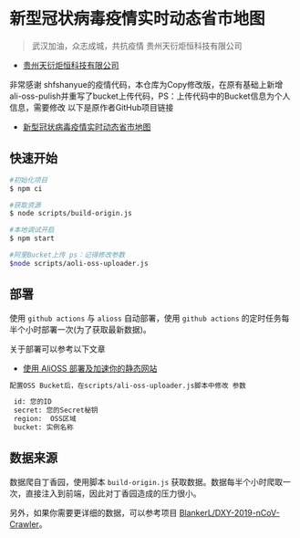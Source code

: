 ﻿# 新型冠状病毒疫情实时动态省市地图

> 武汉加油，众志成城，共抗疫情
>贵州天衍炬恒科技有限公司

+ [贵州天衍炬恒科技有限公司](https://www.sky-torch.com)

非常感谢 shfshanyue的疫情代码，本仓库为Copy修改版，在原有基础上新增 ali-oss-pulish并重写了bucket上传代码，PS：上传代码中的Bucket信息为个人信息，需要修改
以下是原作者GitHub项目链接

+ [新型冠状病毒疫情实时动态省市地图](https://github.com/shfshanyue/2019-ncov)

## 快速开始

``` bash
#初始化项目
$ npm ci

#获取资源
$ node scripts/build-origin.js

#本地调试开启
$ npm start

#阿里Bucket上传 ps：记得修改参数
$node scripts/aoli-oss-uploader.js
```

## 部署

使用 `github actions` 与 `alioss` 自动部署，使用 `github actions` 的定时任务每半个小时部署一次(为了获取最新数据)。

关于部署可以参考以下文章

+ [使用 AliOSS 部署及加速你的静态网站](https://github.com/shfshanyue/you-dont-need-vps/blob/master/deploy-fe-with-alioss.md)

``` bash
配置OSS Bucket后，在scripts/ali-oss-uploader.js脚本中修改 参数

 id: 您的ID
 secret: 您的Secret秘钥
 region:  OSS区域
 bucket: 实例名称
```


## 数据来源

数据爬自丁香园，使用脚本 `build-origin.js` 获取数据。数据每半个小时爬取一次，直接注入到前端，因此对丁香园造成的压力很小。

另外，如果你需要更详细的数据，可以参考项目 [BlankerL/DXY-2019-nCoV-Crawler](https://github.com/BlankerL/DXY-2019-nCoV-Crawler)。


